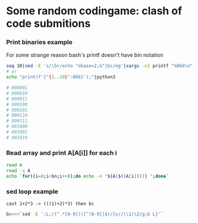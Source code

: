 # Some random codingame: clash of code submitions

### Print binaries example

For some strange reason bash's printf doesn't have bin notation

```bash
seq 10|sed -E 's/\S+/echo "obase=2;&"|bc/eg'|xargs -n1 printf "%06d\n"
# or 
echo "print(f'{"{1..10}":06b}');"|python3

# 000001
# 000010
# 000011
# 000100
# 000101
# 000110
# 000111
# 001000
# 001001
# 001010
```

### Read array and print A[A[i]] for each i

```bash
read n
read -a A
echo `for((i=0;i<$n;i++));do echo -n "${A[$((A[i]))]} ";done`
```

### sed loop example

    cast 1+2*3 -> (((1)+2)*3) then bc

```bash
bc<<<`sed -E ':L;/(^.*[0-9])([^)0-9]|$)/{s//(\1)\2/g;b L}'`
```
